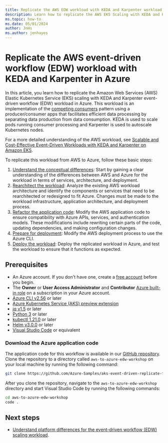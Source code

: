 ```yaml
---
title: Replicate the AWS EDW workload with KEDA and Karpenter workload in Azure
description: Learn how to replicate the AWS EKS Scaling with KEDA and Karpenter event driven workflow (EDW) workload in Azure.
ms.topic: how-to
ms.date: 05/01/2024
author: JnHs
ms.author: jenhayes
---
```


# Replicate the AWS event-driven workflow (EDW) workload with KEDA and Karpenter in Azure

In this article, you learn how to replicate the Amazon Web Services (AWS) Elastic Kubernetes Service (EKS) scaling with KEDA and Karpenter event-driven workflow (EDW) workload in Azure. This workload is an implementation of the [competing consumers](https://learn.microsoft.com/en-us/azure/architecture/patterns/competing-consumers) pattern using a producer/consumer apps that facilitates efficient data processing by separating data production from data consumption. KEDA is used to scale pods running consumer processing and Karpenter is used to autoscale Kubernetes nodes.

For a more detailed understanding of the AWS workload, see  [Scalable and Cost-Effective Event-Driven Workloads with KEDA and Karpenter on Amazon EKS](https://aws.amazon.com/blogs/containers/scalable-and-cost-effective-event-driven-workloads-with-keda-and-karpenter-on-amazon-eks/).

To replicate this workload from AWS to Azure, follow these basic steps:

1. [Understand the conceptual differences](eks-edw-understand.md): Start by gaining a clear understanding of the differences between AWS and Azure for the workload in terms of services, architecture, and deployment.
1. [Rearchitect the workload](eks-edw-rearchitect.md): Analyze the existing AWS workload architecture and identify the components or services that need to be rearchitected or redesigned to fit Azure. Changes must be made to the workload infrastructure, application architecture, and deployment process.
1. [Refactor the application code](eks-edw-refactor.md): Modify the AWS application code to ensure compatibility with Azure APIs, services, and authentication models. These modifications include rewriting certain parts of the code, updating dependencies, and making configuration changes.
1. [Prepare for deployment](eks-edw-prepare.md): Modify the AWS deployment process to use the Azure CLI.
1. [Deploy the workload](eks-edw-deploy.md): Deploy the replicated workload in Azure, and test the workload to ensure that it functions as expected.

## Prerequisites

- An Azure account. If you don't have one, create a [free account](https://azure.microsoft.com/free/?WT.mc_id=A261C142F) before you begin.
- The **Owner** or **User Access Administrator** and **Contributor** [Azure built-in role](/azure/role-based-access-control/built-in-roles) on a subscription in your Azure account.
- [Azure CLI v2.56](/cli/azure/install-azure-cli) or later
- [Azure Kubernetes Service (AKS) preview extension](/azure/aks/draft#install-the-aks-preview-azure-cli-extension)
- [jq v1.5](https://jqlang.github.io/jq/) or later
- [Python 3](https://www.python.org/downloads/) or later
- [kubectl 1.21.0](https://kubernetes.io/docs/tasks/tools/install-kubectl/) or later
- [Helm v3.0.0](https://helm.sh/docs/intro/install/) or later
- [Visual Studio Code](https://code.visualstudio.com/Download) or equivalent

### Download the Azure application code

The application code for this workflow is available in our [GitHub repository](https://github.com/Azure-Samples/aks-event-driven-replicate-from-aws). Clone the repository to a directory called `aws-to-azure-edw-workshop` on your local machine by running the following command:

```bash
git clone https://github.com/Azure-Samples/aks-event-driven-replicate-from-aws ./aws-to-azure-edw-workshop
```

After you clone the repository, navigate to the `aws-to-azure-edw-workshop` directory and start Visual Studio Code by running the following commands:

```bash
cd aws-to-azure-edw-workshop
code .
```

## Next steps

- [Understand platform differences for the event-driven workflow (EDW) scaling workload](eks-edw-understand.md).
